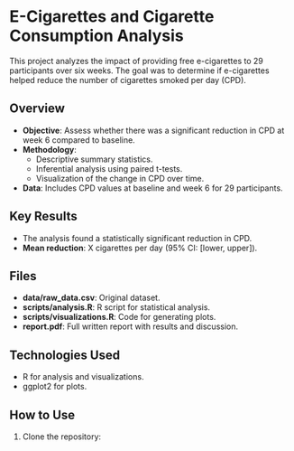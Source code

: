 # E-Cigarettes and Cigarette Consumption Analysis

This project analyzes the impact of providing free e-cigarettes to 29 participants over six weeks. The goal was to determine if e-cigarettes helped reduce the number of cigarettes smoked per day (CPD).

## Overview
- **Objective**: Assess whether there was a significant reduction in CPD at week 6 compared to baseline.
- **Methodology**:
  - Descriptive summary statistics.
  - Inferential analysis using paired t-tests.
  - Visualization of the change in CPD over time.
- **Data**: Includes CPD values at baseline and week 6 for 29 participants.

## Key Results
- The analysis found a statistically significant reduction in CPD.
- **Mean reduction**: X cigarettes per day (95% CI: [lower, upper]).

## Files
- **data/raw_data.csv**: Original dataset.
- **scripts/analysis.R**: R script for statistical analysis.
- **scripts/visualizations.R**: Code for generating plots.
- **report.pdf**: Full written report with results and discussion.

## Technologies Used
- R for analysis and visualizations.
- ggplot2 for plots.

## How to Use
1. Clone the repository:
